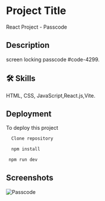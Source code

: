 
# Project Title

React Project - Passcode


## Description

screen locking passcode #code-4299.


## 🛠 Skills
HTML, CSS, JavaScript,React.js,Vite.


## Deployment

To deploy this project

```bash
  Clone repository 
```

```bash
  npm install 
```

```bash
 npm run dev
```


## Screenshots

![Passcode](https://github.com/BircanAli/ReactChallenges/assets/105841521/1061cc8a-4869-428b-84c7-8759ece39005)
